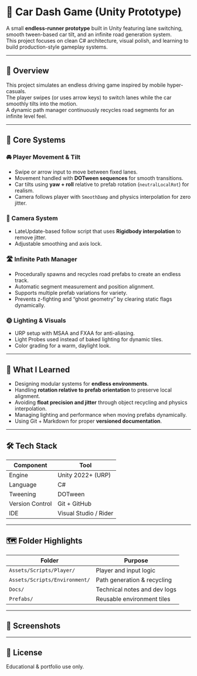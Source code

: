 # 🚗 Car Dash Game (Unity Prototype)

A small **endless-runner prototype** built in Unity featuring lane switching, smooth tween-based car tilt, and an infinite road generation system.  
This project focuses on clean C# architecture, visual polish, and learning to build production-style gameplay systems.

---

## 🎯 Overview
This project simulates an endless driving game inspired by mobile hyper-casuals.  
The player swipes (or uses arrow keys) to switch lanes while the car smoothly tilts into the motion.  
A dynamic path manager continuously recycles road segments for an infinite level feel.

---

## 🧩 Core Systems
### 🚘 Player Movement & Tilt
- Swipe or arrow input to move between fixed lanes.
- Movement handled with **DOTween sequences** for smooth transitions.
- Car tilts using **yaw + roll** relative to prefab rotation (`neutralLocalRot`) for realism.
- Camera follows player with `SmoothDamp` and physics interpolation for zero jitter.

### 🎥 Camera System
- LateUpdate-based follow script that uses **Rigidbody interpolation** to remove jitter.
- Adjustable smoothing and axis lock.

### 🛣️ Infinite Path Manager
- Procedurally spawns and recycles road prefabs to create an endless track.
- Automatic segment measurement and position alignment.
- Supports multiple prefab variations for variety.
- Prevents z-fighting and “ghost geometry” by clearing static flags dynamically.

### 🌞 Lighting & Visuals
- URP setup with MSAA and FXAA for anti-aliasing.
- Light Probes used instead of baked lighting for dynamic tiles.
- Color grading for a warm, daylight look.

---

## 🧠 What I Learned
- Designing modular systems for **endless environments**.
- Handling **rotation relative to prefab orientation** to preserve local alignment.
- Avoiding **float precision and jitter** through object recycling and physics interpolation.
- Managing lighting and performance when moving prefabs dynamically.
- Using Git + Markdown for proper **versioned documentation**.

---

## 🛠️ Tech Stack
| Component | Tool |
|------------|------|
| Engine | Unity 2022+ (URP) |
| Language | C# |
| Tweening | DOTween |
| Version Control | Git + GitHub |
| IDE | Visual Studio / Rider |

---

## 🗺️ Folder Highlights
| Folder | Purpose |
|---------|----------|
| `Assets/Scripts/Player/` | Player and input logic |
| `Assets/Scripts/Environment/` | Path generation & recycling |
| `Docs/` | Technical notes and dev logs |
| `Prefabs/` | Reusable environment tiles |

---

## 📸 Screenshots


---

## 🧾 License
Educational & portfolio use only.
